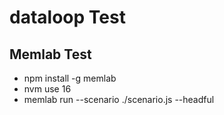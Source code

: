 # dataloop Test


## Memlab Test
- npm install -g memlab
- nvm use 16
- memlab run --scenario ./scenario.js --headful